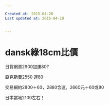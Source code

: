 ```yaml
---

Created at: 2015-04-28
Last updated at: 2015-04-28


---
```


# dansk綠18cm比價


日貨網賣2900加運80?

亞克斯賣2550 運80

交易網約2800＋60，2880含運，2660元＋60或80

日本當地2100左右！

